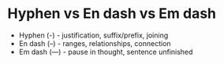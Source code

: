 # Hyphen vs En dash vs Em dash

- Hyphen (-) - justification, suffix/prefix, joining
- En dash (–) - ranges, relationships, connection
- Em dash (—) - pause in thought, sentence unfinished

